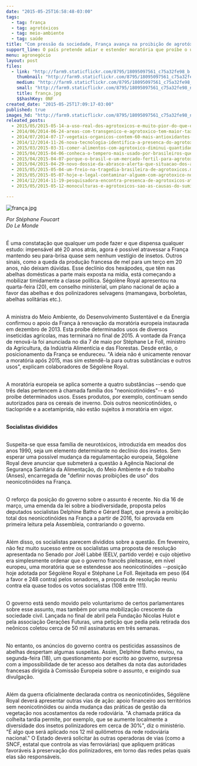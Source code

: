 ```yaml
---
date: "2015-05-25T16:58:48-03:00"
tags:
  - tag: frança
  - tag: agrotóxicos
  - tag: meio-ambiente
  - tag: saúde
title: "Com pressão da sociedade, França avança na proibição de agrotóxicos"
support_line: O país pretende adiar e estender moratória que proíbe o uso de alguns inseticidas agrícolas. Queda no número de insetos coloca o país em alerta.
menu: agronegócio
layout: post
files:
  - link: "http://farm9.staticflickr.com/8795/18095097561_c75a32fe98_b.jpg"
    thumbnail: "http://farm9.staticflickr.com/8795/18095097561_c75a32fe98_t.jpg"
    medium: "http://farm9.staticflickr.com/8795/18095097561_c75a32fe98_z.jpg"
    small: "http://farm9.staticflickr.com/8795/18095097561_c75a32fe98_n.jpg"
    title: frança.jpg
    $$hashKey: 0NF
created_date: "2015-05-25T17:09:17-03:00"
published: true
images_hd: "http://farm9.staticflickr.com/8795/18095097561_c75a32fe98_n.jpg"
releated_posts:
  - 2015/05/2015-05-14-a-uso-real-dos-agrotoxicos-e-muito-pior-do-que-os-testes-realizados-avalia-toxicologista.md
  - 2014/06/2014-06-24-areas-com-transgenico-e-agrotoxico-tem-maior-taxa-de-cancer-aponta-relatorio.md
  - 2014/07/2014-07-17-vegetais-organicos-contem-60-mais-antioxidantes-do-que-com-agrotoxicos.md
  - 2014/12/2014-11-26-nova-tecnologia-identifica-a-presenca-do-agrotoxico-na-agua-terra-e-no-alimento.md
  - 2015/03/2015-03-31-comer-alimentos-com-agrotoxico-diminui-quantidade-de-esperma-diz-estudo.md
  - 2015/04/2015-04-06-conheca-o-tempero-mais-usado-por-brasileiros-que-pode-matar-a-sua-familia.md
  - 2015/04/2015-04-07-porque-o-brasil-e-um-mercado-fertil-para-agrotoxicos-proibidos.md
  - 2015/04/2015-04-29-novo-dossie-da-abrasco-alerta-que-situacao-dos-agrotoxicos-no-brasil-so-piorou.md
  - 2015/05/2015-05-04-um-freio-na-tragedia-brasileira-de-agrotoxicos.md
  - 2015/05/2015-05-07-hoje-e-legal-contaminar-alguem-com-agrotoxico-no-brasil-critica-procurador.md
  - 2014/12/2014-11-19-pesquisadora-encontra-presenca-de-agrotoxicos-ate-em-polen-apicola.md
  - 2015/05/2015-05-12-monoculturas-e-agrotoxicos-sao-as-causas-do-sumico-das-abelhas.md

---
```

<p><img alt="frança.jpg" src="http://farm9.staticflickr.com/8795/18095097561_c75a32fe98_b.jpg" /></p>

<p><em>Por St&eacute;phane Foucart<br />
Do Le Monde</em></p>

<p><br />
&Eacute; uma constata&ccedil;&atilde;o que qualquer um pode fazer e que dispensa qualquer estudo: impens&aacute;vel at&eacute; 20 anos atr&aacute;s, agora &eacute; poss&iacute;vel atravessar a Fran&ccedil;a mantendo seu para-brisa quase sem nenhum vest&iacute;gio de insetos. Outros sinais, como a queda da produ&ccedil;&atilde;o francesa de mel para um ter&ccedil;o em 20 anos, n&atilde;o deixam d&uacute;vidas. Esse decl&iacute;nio dos hex&aacute;podes, que t&ecirc;m nas abelhas dom&eacute;sticas a parte mais exposta na m&iacute;dia, est&aacute; come&ccedil;ando a mobilizar timidamente a classe pol&iacute;tica. S&eacute;gol&egrave;ne Royal apresentou na quarta-feira (20), em conselho ministerial, um plano nacional de a&ccedil;&atilde;o a favor das abelhas e dos polinizadores selvagens (mamangava, borboletas, abelhas solit&aacute;rias etc.).</p>

<p><br />
A ministra do Meio Ambiente, do Desenvolvimento Sustent&aacute;vel e da Energia confirmou o apoio da Fran&ccedil;a &agrave; renova&ccedil;&atilde;o da morat&oacute;ria europeia instaurada em dezembro de 2013. Esta pro&iacute;be determinados usos de diversos inseticidas agr&iacute;colas, mas terminar&aacute; no final de 2015. A vontade da Fran&ccedil;a de renov&aacute;-la foi anunciada no dia 7 de maio por St&eacute;phane Le Foll, ministro da Agricultura, da Ind&uacute;stria Aliment&iacute;cia e das Florestas. Desde ent&atilde;o, o posicionamento da Fran&ccedil;a se endureceu. &quot;A ideia n&atilde;o &eacute; unicamente renovar a morat&oacute;ria ap&oacute;s 2015, mas sim estend&ecirc;-la para outras subst&acirc;ncias e outros usos&quot;, explicam colaboradores de S&eacute;gol&egrave;ne Royal.</p>

<p><br />
A morat&oacute;ria europeia se aplica somente a quatro subst&acirc;ncias --sendo que tr&ecirc;s delas pertencem &agrave; chamada fam&iacute;lia dos &quot;neonicotin&oacute;ides&quot;-- e s&oacute; pro&iacute;be determinados usos. Esses produtos, por exemplo, continuam sendo autorizados para os cereais de inverno. Dois outros neonicotin&oacute;ides, o tiaclopride e a acetamiprida, n&atilde;o est&atilde;o sujeitos &agrave; morat&oacute;ria em vigor.</p>

<p><br />
<strong>Socialistas divididos</strong></p>

<p><br />
Suspeita-se que essa fam&iacute;lia de neurot&oacute;xicos, introduzida em meados dos anos 1990, seja um elemento determinante no decl&iacute;nio dos insetos. Sem esperar uma poss&iacute;vel mudan&ccedil;a da regulamenta&ccedil;&atilde;o europeia, S&eacute;gol&egrave;ne Royal deve anunciar que submeter&aacute; a quest&atilde;o &agrave; Ag&ecirc;ncia Nacional de Seguran&ccedil;a Sanit&aacute;ria da Alimenta&ccedil;&atilde;o, do Meio Ambiente e do trabalho (Anses), encarregada de &quot;definir novas proibi&ccedil;&otilde;es de uso&quot; dos neonicotin&oacute;ides na Fran&ccedil;a.</p>

<p><br />
O refor&ccedil;o da posi&ccedil;&atilde;o do governo sobre o assunto &eacute; recente. No dia 16 de mar&ccedil;o, uma emenda da lei sobre a biodiversidade, proposta pelos deputados socialistas Delphine Batho e G&eacute;rard Bapt, que previa a proibi&ccedil;&atilde;o total dos neonicotin&oacute;ides na Fran&ccedil;a a partir de 2016, foi aprovada em primeira leitura pela Assembleia, contrariando o governo.</p>

<p><br />
Al&eacute;m disso, os socialistas parecem divididos sobre a quest&atilde;o. Em fevereiro, n&atilde;o fez muito sucesso entre os socialistas uma proposta de resolu&ccedil;&atilde;o apresentada no Senado por Jo&euml;l Labb&eacute; (EELV, partido verde) e cujo objetivo era simplesmente ordenar que o governo franc&ecirc;s pleiteasse, em n&iacute;vel europeu, uma morat&oacute;ria que se estendesse aos neonicotin&oacute;ides --posi&ccedil;&atilde;o hoje adotada por S&eacute;gol&egrave;ne Royal e St&eacute;phane Le Foll. Rejeitada em peso (64 a favor e 248 contra) pelos senadores, a proposta de resolu&ccedil;&atilde;o reuniu contra ela quase todos os votos socialistas (108 entre 111).</p>

<p><br />
O governo est&aacute; sendo movido pelo voluntarismo de certos parlamentares sobre esse assunto, mas tamb&eacute;m por uma mobiliza&ccedil;&atilde;o crescente da sociedade civil. Lan&ccedil;ada no final de abril pela Funda&ccedil;&atilde;o Nicolas Hulot e pela associa&ccedil;&atilde;o Gera&ccedil;&otilde;es Futuras, uma peti&ccedil;&atilde;o que pedia pela retirada dos ne&ocirc;nicos coletou cerca de 50 mil assinaturas em tr&ecirc;s semanas.</p>

<p><br />
No entanto, os an&uacute;ncios do governo contra os pesticidas assassinos de abelhas despertam algumas suspeitas. Assim, Delphine Batho enviou, na segunda-feira (18), um questionamento por escrito ao governo, surpresa com a impossibilidade de ter acesso aos detalhes da nota das autoridades francesas dirigida &agrave; Comiss&atilde;o Europeia sobre o assunto, e exigindo sua divulga&ccedil;&atilde;o.</p>

<p><br />
Al&eacute;m da guerra oficialmente declarada contra os neonicotin&oacute;ides, S&eacute;gol&egrave;ne Royal dever&aacute; apresentar outras vias de a&ccedil;&atilde;o: apoio financeiro aos territ&oacute;rios sem neonicotin&oacute;ides ou ainda mudan&ccedil;a das pr&aacute;ticas de gest&atilde;o da vegeta&ccedil;&atilde;o nos acostamentos da rede rodovi&aacute;ria. &quot;A chamada pr&aacute;tica da colheita tardia permite, por exemplo, que se aumente localmente a diversidade dos insetos polinizadores em cerca de 30%&quot;, diz o minist&eacute;rio. &quot;&Eacute; algo que ser&aacute; aplicado nos 12 mil quil&ocirc;metros da rede rodovi&aacute;ria nacional.&quot; O Estado dever&aacute; solicitar &agrave;s outras operadoras de vias (como a SNCF, estatal que controla as vias ferrovi&aacute;rias) que apliquem pr&aacute;ticas favor&aacute;veis &agrave; preserva&ccedil;&atilde;o dos polinizadores, em torno das redes pelas quais elas s&atilde;o respons&aacute;veis.</p>
